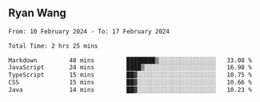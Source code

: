 ## Ryan Wang

<!--START_SECTION:waka-->

```txt
From: 10 February 2024 - To: 17 February 2024

Total Time: 2 hrs 25 mins

Markdown         48 mins         ████████▒░░░░░░░░░░░░░░░░   33.08 %
JavaScript       24 mins         ████▒░░░░░░░░░░░░░░░░░░░░   16.98 %
TypeScript       15 mins         ██▓░░░░░░░░░░░░░░░░░░░░░░   10.75 %
CSS              15 mins         ██▓░░░░░░░░░░░░░░░░░░░░░░   10.66 %
Java             14 mins         ██▓░░░░░░░░░░░░░░░░░░░░░░   10.23 %
```

<!--END_SECTION:waka-->
